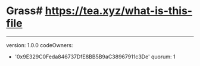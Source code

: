 # Grass# https://tea.xyz/what-is-this-file
---
version: 1.0.0
codeOwners:
  - '0x9E329C0Feda846737DfE8BB5B9aC38967911c3De'
quorum: 1

